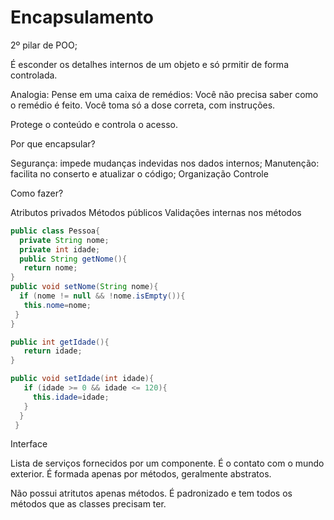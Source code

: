 # Encapsulamento

2º pilar de POO;

É esconder os detalhes internos de um objeto e só prmitir de forma controlada.

Analogia:
Pense em uma caixa de remédios:
Você não precisa saber como o remédio é feito.
Você toma só a dose correta, com instruções.

Protege o conteúdo e controla o acesso.

Por que encapsular?

Segurança: impede mudanças indevidas nos dados internos;
Manutenção: facilita no conserto e atualizar o código;
Organização
Controle

Como fazer?

Atributos privados
Métodos públicos 
Validações internas nos métodos

~~~Java
public class Pessoa{
  private String nome;
  private int idade;
  public String getNome(){
   return nome;
}
public void setNome(String nome){
  if (nome != null && !nome.isEmpty()){
   this.nome=nome;
 }
}

public int getIdade(){
   return idade;
}

public void setIdade(int idade){
   if (idade >= 0 && idade <= 120){
     this.idade=idade;
   }
  }
 }
~~~

Interface 

Lista de serviços fornecidos por um componente. É o contato com o mundo exterior. É formada apenas por métodos, geralmente abstratos.

Não possui atritutos apenas métodos. É padronizado e tem todos os métodos que as classes precisam ter.